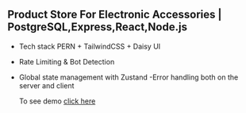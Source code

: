 ## Product Store For Electronic Accessories | PostgreSQL,Express,React,Node.js

- Tech stack PERN + TailwindCSS + Daisy UI
- Rate Limiting & Bot Detection
- Global state management with Zustand
-Error handling both on the server and client

  To see demo [click here](https://product-store-9uvx.onrender.com/)
